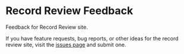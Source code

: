 # Record Review Feedback

Feedback for Record Review site.

If you have feature requests, bug reports, or other ideas for the record review site, visit the [issues page](https://github.com/ccbayer/Record-Review-Feedback/issues) and submit one.
